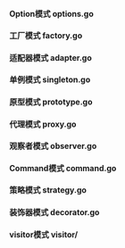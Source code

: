 #### Option模式  options.go
#### 工厂模式  factory.go
#### 适配器模式 adapter.go
#### 单例模式  singleton.go
#### 原型模式  prototype.go
#### 代理模式  proxy.go
#### 观察者模式 observer.go
#### Command模式 command.go
#### 策略模式 strategy.go
#### 装饰器模式 decorator.go
#### visitor模式 visitor/